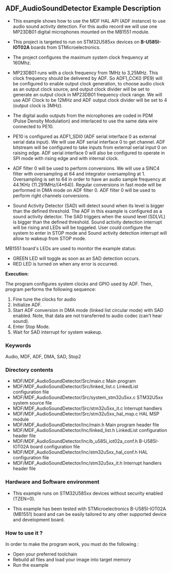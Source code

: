 ## <b>ADF_AudioSoundDetector Example Description</b>

- This example shows how to use the MDF HAL API (ADF instance) to use audio sound activity detection.
For this audio record we will use one MP23DB01 digital microphones mounted on the MB1551 module.

- This project is targeted to run on STM32U585xx devices on <b>B-U585I-IOT02A</b> boards from STMicroelectronics.

- The project configures the maximum system clock frequency at 160Mhz.

- MP23DB01 runs with a clock frequency from 1MHz to 3,25MHz.
This clock frequency should be delivered by ADF. So ADF1_CCK0 (PE9) will be
configured to enable output clock generation, to choose audio clock as an output clock source,
and output clock divider will be set to generate an output clock in MP23DB01 frequency clock range.
We will use ADF Clock to be 12MHz and ADF output clock divider will be set to 4 (output clock is 3MHz).

- The digital audio outputs from the microphones are coded in PDM (Pulse Density Modulation) and interlaced to use the same data wire connected to PE10.

- PE10 is configured as ADF1_SDI0 (ADF serial interface 0 as external serial data input).
We will use ADF serial interface 0 to get channel. ADF bitstream will be configured to take inputs from external serial input 0 on raising edge.
ADF serial interface 0 will also be configured to operate in SPI mode with rising edge and with internal clock.

- ADF filter 0 will be used to perform conversions.
We will use a SINC4 filter with oversampling at 64 and integrator oversampling at 1.
Oversampling is set to 64 in order to have an audio sample frequency at 44.1KHz (11.291MHz/(4*64)).
Regular conversions in fast mode will be performed in DMA mode on ADF filter 0.
ADF filter 0 will be used to perform right channels conversions.

- Sound Activity Detector (SAD) will detect sound when its level is bigger than the defined threshold.
The ADF in this example is configured as a sound activity detector.
The SAD triggers when the sound level (SDLVL) is bigger than the defined threshold.
Sound activity detection interrupt will be rising and LEDs will be toggeled.
User could configure the system to enter in STOP mode and Sound activity detection interrupt will allow to wakeup from STOP mode.

MB1551 board's LEDs are used to monitor the example status:

  - GREEN LED will toggle as soon as an SAD detection occurs.
  - RED LED is turned on when any error is occurred.


<b>Execution:</b>

The program configures system clocks and GPIO used by ADF.
Then, program performs the following sequence:

1. Fine tune the clocks for audio
2. Initialize ADF.
3. Start ADF conversion in DMA mode (linked list circular mode) with SAD enabled. Note, that data are not transferred to audio codec (can't hear sound).
4. Enter Stop Mode.
5. Wait for SAD interrupt for system wakeup.

### <b>Keywords</b>

Audio, MDF, ADF, DMA, SAD, Stop2

### <b>Directory contents</b>

  - MDF/MDF_AudioSoundDetector/Src/main.c                  Main program
  - MDF/MDF_AudioSoundDetector/Src/linked_list.c           LinkedList configuration file
  - MDF/MDF_AudioSoundDetector/Src/system_stm32u5xx.c      STM32U5xx system source file
  - MDF/MDF_AudioSoundDetector/Src/stm32u5xx_it.c          Interrupt handlers
  - MDF/MDF_AudioSoundDetector/Src/stm32u5xx_hal_msp.c     HAL MSP module
  - MDF/MDF_AudioSoundDetector/Inc/main.h                  Main program header file
  - MDF/MDF_AudioSoundDetector/Inc/linked_list.h           LinkedList configuration header file
  - MDF/MDF_AudioSoundDetector/Inc/b_u585i_iot02a_conf.h   B-U585I-IOT02A board configuration file
  - MDF/MDF_AudioSoundDetector/Inc/stm32u5xx_hal_conf.h    HAL configuration file
  - MDF/MDF_AudioSoundDetector/Inc/stm32u5xx_it.h          Interrupt handlers header file


### <b>Hardware and Software environment</b>

  - This example runs on STM32U585xx devices without security enabled (TZEN=0).

  - This example has been tested with STMicroelectronics B-U585I-IOT02A (MB1551)
    board and can be easily tailored to any other supported device
    and development board.


### <b>How to use it ?</b>

In order to make the program work, you must do the following :

 - Open your preferred toolchain
 - Rebuild all files and load your image into target memory
 - Run the example

